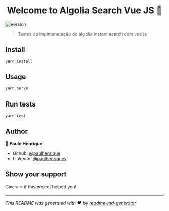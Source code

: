 <h1 align="center">Welcome to Algolia Search Vue JS 👋</h1>
<p>
  <img alt="Version" src="https://img.shields.io/badge/version-0.1.0-blue.svg?cacheSeconds=2592000" />
</p>

> Testes de implmenetação do algolia instant search com vue js

## Install

```sh
yarn install
```

## Usage

```sh
yarn serve
```

## Run tests

```sh
yarn test
```

## Author

👤 **Paulo Henrique**

* Github: [@paulhenrique](https://github.com/paulhenrique)
* LinkedIn: [@paulhenriquev](https://linkedin.com/in/paulhenriquev)

## Show your support

Give a ⭐️ if this project helped you!

***
_This README was generated with ❤️ by [readme-md-generator](https://github.com/kefranabg/readme-md-generator)_